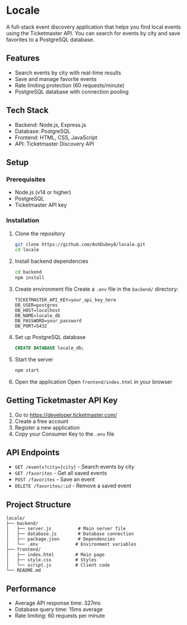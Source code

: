 # Locale

A full-stack event discovery application that helps you find local events using the Ticketmaster API. You can search for events by city and save favorites to a PostgreSQL database.

## Features

- Search events by city with real-time results
- Save and manage favorite events
- Rate limiting protection (60 requests/minute)
- PostgreSQL database with connection pooling

## Tech Stack

- Backend: Node.js, Express.js
- Database: PostgreSQL
- Frontend: HTML, CSS, JavaScript
- API: Ticketmaster Discovery API

## Setup

### Prerequisites
- Node.js (v14 or higher)
- PostgreSQL
- Ticketmaster API key

### Installation

1. Clone the repository
   ```bash
   git clone https://github.com/AshDubey8/locale.git
   cd locale
   ```

2. Install backend dependencies
   ```bash
   cd backend
   npm install
   ```

3. Create environment file
   Create a `.env` file in the `backend/` directory:
   ```
   TICKETMASTER_API_KEY=your_api_key_here
   DB_USER=postgres
   DB_HOST=localhost
   DB_NAME=locale_db
   DB_PASSWORD=your_password
   DB_PORT=5432
   ```

4. Set up PostgreSQL database
   ```sql
   CREATE DATABASE locale_db;
   ```

5. Start the server
   ```bash
   npm start
   ```

6. Open the application
   Open `frontend/index.html` in your browser

## Getting Ticketmaster API Key

1. Go to https://developer.ticketmaster.com/
2. Create a free account
3. Register a new application
4. Copy your Consumer Key to the `.env` file

## API Endpoints

- `GET /events?city={city}` - Search events by city
- `GET /favorites` - Get all saved events
- `POST /favorites` - Save an event
- `DELETE /favorites/:id` - Remove a saved event

## Project Structure

```
locale/
├── backend/
│   ├── server.js          # Main server file
│   ├── database.js        # Database connection
│   ├── package.json       # Dependencies
│   └── .env              # Environment variables
├── frontend/
│   ├── index.html        # Main page
│   ├── style.css         # Styles
│   └── script.js         # Client code
└── README.md
```

## Performance

- Average API response time: 327ms
- Database query time: 15ms average
- Rate limiting: 60 requests per minute